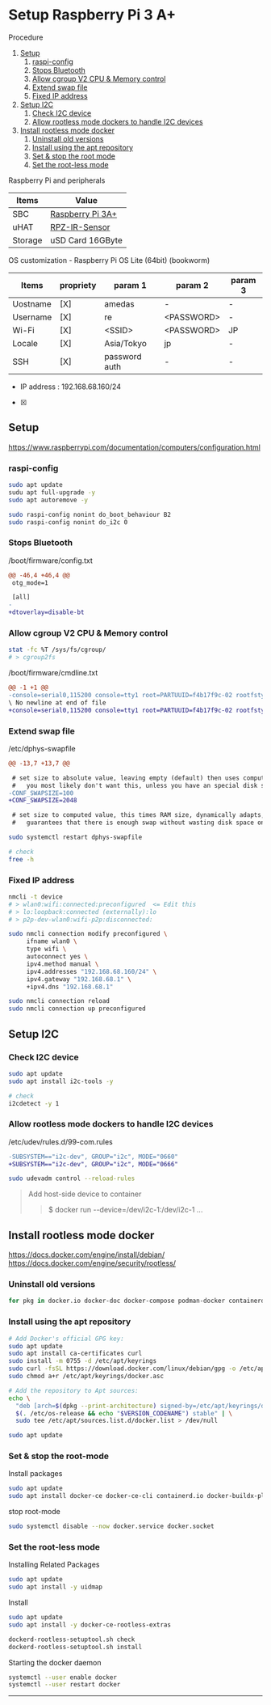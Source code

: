 # Setup Raspberry Pi 3 A+
Procedure

1. [Setup](#setup)
    1. [raspi-config](#raspi-config)
    1. [Stops Bluetooth](#stops-bluetooth)
    1. [Allow cgroup V2 CPU & Memory control](#allow-cgroup-v2-cpu--memory-control)
    1. [Extend swap file](#extend-swap-file)
    1. [Fixed IP address](#fixed-ip-address)
1. [Setup I2C](#setup-i2c)
    1. [Check I2C device](#check-i2c-device)
    1. [Allow rootless mode dockers to handle I2C devices](#allow-rootless-mode-dockers-to-handle-i2c-devices)
1. [Install rootless mode docker](#install-rootless-mode-docker)
    1. [Uninstall old versions](#uninstall-old-versions)
    1. [Install using the apt repository](#install-using-the-apt-repository)
    1. [Set & stop the root mode](#set--stop-the-root-mode)
    1. [Set the root-less mode](#set-the-root-less-mode)

Raspberry Pi and peripherals

|Items|Value|
|---|---|
|SBC|[Raspberry Pi 3A+](https://www.raspberrypi.com/products/raspberry-pi-3-model-a-plus/)|
|uHAT|[RPZ-IR-Sensor](https://www.indoorcorgielec.com/products/rpz-ir-sensor/)|
|Storage|uSD Card 16GByte|


OS customization - Raspberry Pi OS Lite (64bit) (bookworm)

|Items|propriety|param 1|param 2|param 3|
|---|---|---|---|---|
|Uostname|[X]|amedas|-|-|
|Username|[X] |re|\<PASSWORD\>|-|
|Wi-Fi|[X]|\<SSID\>|\<PASSWORD\>|JP|
|Locale|[X]|Asia/Tokyo|jp|-|
|SSH|[X]|password auth|-|-|

- IP address : 192.168.68.160/24

- [x]

## Setup

https://www.raspberrypi.com/documentation/computers/configuration.html

### raspi-config
~~~sh
sudo apt update
sudu apt full-upgrade -y
sudo apt autoremove -y

sudo raspi-config nonint do_boot_behaviour B2
sudo raspi-config nonint do_i2c 0
~~~

### Stops Bluetooth

/boot/firmware/config.txt

~~~diff
@@ -46,4 +46,4 @@
 otg_mode=1

 [all]
-
+dtoverlay=disable-bt
~~~

### Allow cgroup V2 CPU & Memory control

~~~sh
stat -fc %T /sys/fs/cgroup/
# > cgroup2fs
~~~

/boot/firmware/cmdline.txt
~~~diff
@@ -1 +1 @@
-console=serial0,115200 console=tty1 root=PARTUUID=f4b17f9c-02 rootfstype=ext4 fsck.repair=yes rootwait cfg80211.ieee80211_regdom=JP
\ No newline at end of file
+console=serial0,115200 console=tty1 root=PARTUUID=f4b17f9c-02 rootfstype=ext4 fsck.repair=yes rootwait cfg80211.ieee80211_regdom=JP cgroup_enable=cpuset cgroup_enable=memory cgroup_memory=1 swapaccount=1
~~~

### Extend swap file

/etc/dphys-swapfile
~~~diff
@@ -13,7 +13,7 @@

 # set size to absolute value, leaving empty (default) then uses computed value
 #   you most likely don't want this, unless you have an special disk situation
-CONF_SWAPSIZE=100
+CONF_SWAPSIZE=2048

 # set size to computed value, this times RAM size, dynamically adapts,
 #   guarantees that there is enough swap without wasting disk space on excess
~~~ 
~~~sh
sudo systemctl restart dphys-swapfile

# check
free -h
~~~

### Fixed IP address

~~~sh
nmcli -t device
# > wlan0:wifi:connected:preconfigured  <= Edit this
# > lo:loopback:connected (externally):lo
# > p2p-dev-wlan0:wifi-p2p:disconnected:

sudo nmcli connection modify preconfigured \
     ifname wlan0 \
     type wifi \
     autoconnect yes \
     ipv4.method manual \
     ipv4.addresses "192.168.68.160/24" \
     ipv4.gateway "192.168.68.1" \
     +ipv4.dns "192.168.68.1"

sudo nmcli connection reload
sudo nmcli connection up preconfigured
~~~

## Setup I2C

### Check I2C device

~~~sh
sudo apt update
sudo apt install i2c-tools -y

# check
i2cdetect -y 1
~~~

### Allow rootless mode dockers to handle I2C devices

/etc/udev/rules.d/99-com.rules

~~~diff
-SUBSYSTEM=="i2c-dev", GROUP="i2c", MODE="0660"
+SUBSYSTEM=="i2c-dev", GROUP="i2c", MODE="0666"
~~~
~~~sh
sudo udevadm control --reload-rules
~~~

> Add host-side device to container
>> $ docker run --device=/dev/i2c-1:/dev/i2c-1 ...


## Install rootless mode docker

https://docs.docker.com/engine/install/debian/<br>
https://docs.docker.com/engine/security/rootless/

### Uninstall old versions

~~~sh
for pkg in docker.io docker-doc docker-compose podman-docker containerd runc; do sudo apt-get remove $pkg; done
~~~

### Install using the apt repository

~~~sh
# Add Docker's official GPG key:
sudo apt update
sudo apt install ca-certificates curl
sudo install -m 0755 -d /etc/apt/keyrings
sudo curl -fsSL https://download.docker.com/linux/debian/gpg -o /etc/apt/keyrings/docker.asc
sudo chmod a+r /etc/apt/keyrings/docker.asc

# Add the repository to Apt sources:
echo \
  "deb [arch=$(dpkg --print-architecture) signed-by=/etc/apt/keyrings/docker.asc] https://download.docker.com/linux/debian \
  $(. /etc/os-release && echo "$VERSION_CODENAME") stable" | \
  sudo tee /etc/apt/sources.list.d/docker.list > /dev/null

sudo apt update
~~~

### Set & stop the root-mode

Install packages

~~~sh
sudo apt update
sudo apt install docker-ce docker-ce-cli containerd.io docker-buildx-plugin docker-compose-plugin
~~~

stop root-mode

~~~sh
sudo systemctl disable --now docker.service docker.socket
~~~

### Set the root-less mode

Installing Related Packages
~~~sh
sudo apt update
sudo apt install -y uidmap
~~~

Install
~~~sh
sudo apt update
sudo apt install -y docker-ce-rootless-extras

dockerd-rootless-setuptool.sh check
dockerd-rootless-setuptool.sh install
~~~

Starting the docker daemon
~~~sh
systemctl --user enable docker
systemctl --user restart docker
~~~
---
